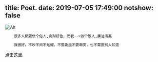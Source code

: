 title: Poet. 
date: 2019-07-05 17:49:00
notshow: false
---

 ![Alt](https://imgconvert.csdnimg.cn/aHR0cHM6Ly9hdmF0YXIuY3Nkbi5uZXQvNy83L0IvMV9yYWxmX2h4MTYzY29tLmpwZw#pic_center) 

``` r
	很多人都要做个俗人,贪财好色，而我-->做个雅人,廉洁清高
```

``` r
	我很好，不吵不闹不炫耀，不要委屈不要嘲笑，也不需要别人知道
```

点击[这里](/test.html "With a "). 